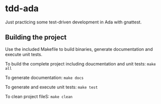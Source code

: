 # tdd-ada

Just practicing some test-driven development in Ada with gnattest.

## Building the project

Use the included Makefile to build binaries, generate documentation and execute unit tests.

To build the complete project including doucmentation and unit tests:
`make all`

To generate documentation:
`make docs`

To generate and execute unit tests:
`make test`

To clean project fileS:
`make clean`
